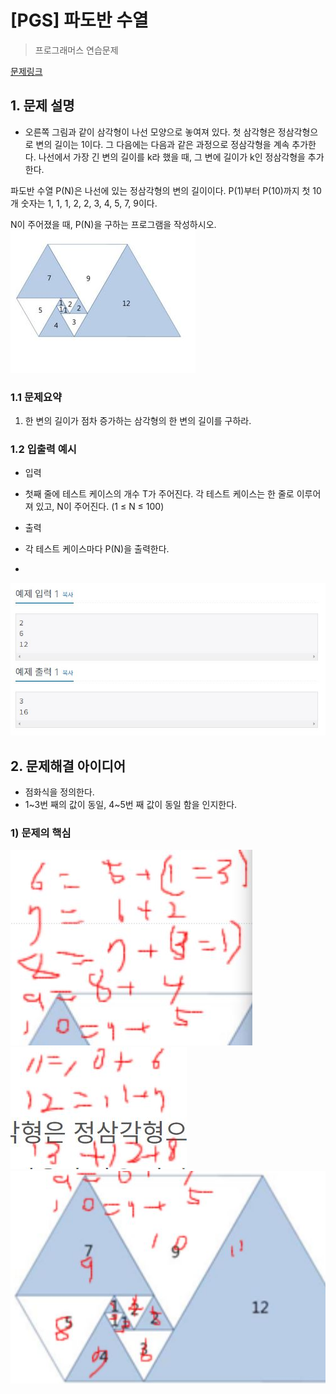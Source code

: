# [PGS] 파도반 수열

> 프로그래머스 연습문제

[문제링크](https://www.acmicpc.net/problem/9461)

## 1. 문제 설명
- 오른쪽 그림과 같이 삼각형이 나선 모양으로 놓여져 있다. 첫 삼각형은 정삼각형으로 변의 길이는 1이다. 그 다음에는 다음과 같은 과정으로 정삼각형을 계속 추가한다. 나선에서 가장 긴 변의 길이를 k라 했을 때, 그 변에 길이가 k인 정삼각형을 추가한다.

파도반 수열 P(N)은 나선에 있는 정삼각형의 변의 길이이다. P(1)부터 P(10)까지 첫 10개 숫자는 1, 1, 1, 2, 2, 3, 4, 5, 7, 9이다.

N이 주어졌을 때, P(N)을 구하는 프로그램을 작성하시오.
<img src='문제 예시.JPG'>

### 1.1 문제요약

1. 한 변의 길이가 점차 증가하는 삼각형의 한 변의 길이를 구하라.


### 1.2 입출력 예시

- 입력
- 첫째 줄에 테스트 케이스의 개수 T가 주어진다. 각 테스트 케이스는 한 줄로 이루어져 있고, N이 주어진다. (1 ≤ N ≤ 100)

- 출력
- 각 테스트 케이스마다 P(N)을 출력한다.
- 
<img src='입출력 예시.JPG'>

## 2. 문제해결 아이디어
- 점화식을 정의한다.
- 1~3번 째의 값이 동일, 4~5번 째 값이 동일 함을 인지한다.


### 1) 문제의 핵심
<img src='점화식1.JPG'>
<img src='점화식2.JPG'>
<img src='점화식3.JPG'>
